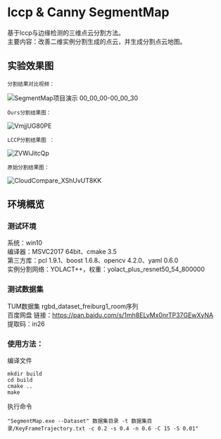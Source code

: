 # lccp & Canny SegmentMap
基于lccp与边缘检测的三维点云分割方法。  
主要内容：改善二维实例分割生成的点云，并生成分割点云地图。
## 实验效果图
    分割结果对比视频：
![SegmentMap项目演示 00_00_00-00_00_30](https://user-images.githubusercontent.com/51278459/219853704-37019f53-a3d0-427b-9f5e-29ecdfa8571a.gif "分割结果对比视频")


    Ours分割结果图：
![VmjjUG80PE](https://user-images.githubusercontent.com/51278459/219712001-74d56ce4-d69e-4c99-97ee-c86031abf2ee.png "Ours分割结果图")

    LCCP分割结果图 ：
![ZVWiJitcQp](https://user-images.githubusercontent.com/51278459/219844418-508c382b-cc2e-4356-a837-24c292d0b58b.png "LCCP分割结果图")

    原始分割结果图：
![CloudCompare_XShUvUT8KK](https://user-images.githubusercontent.com/51278459/219712022-b9059be3-0e34-4766-8d82-43a8bffe3cbe.png)

## 环境概览
### 测试环境
系统：win10  
编译器：MSVC2017 64bit、cmake 3.5  
第三方库：pcl 1.9.1、boost 1.6.8、opencv 4.2.0、yaml 0.6.0  
实例分割网络：YOLACT++，权重：yolact_plus_resnet50_54_800000  

### 测试数据集
TUM数据集 rgbd_dataset_freiburg1_room序列  
百度网盘 链接：https://pan.baidu.com/s/1mh8ELvMx0nrTP37GEwXyNA  
提取码：in26

### 使用方法：
编译文件

    mkdir build  
    cd build
    cmake ..  
    make  
    
执行命令  

    "SegmentMap.exe --Dataset" 数据集目录 -t 数据集目录/KeyFrameTrajectory.txt -c 0.2 -s 0.4 -n 0.6 -C 15 -S 0.01"

